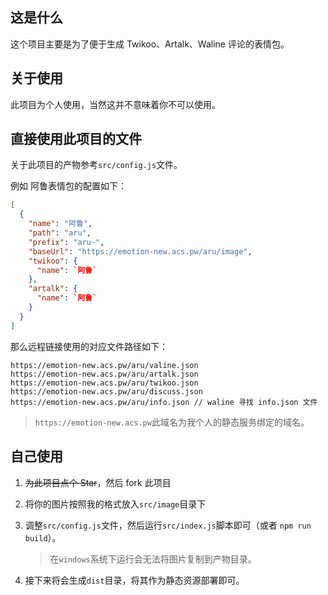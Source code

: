 ## 这是什么

这个项目主要是为了便于生成 Twikoo、Artalk、Waline 评论的表情包。

## 关于使用

此项目为个人使用，当然这并不意味着你不可以使用。

## 直接使用此项目的文件

关于此项目的产物参考`src/config.js`文件。

例如 阿鲁表情包的配置如下：

```json
[
  {
    "name": "阿鲁",
    "path": "aru",
    "prefix": "aru-",
    "baseUrl": "https://emotion-new.acs.pw/aru/image",
    "twikoo": {
      "name": `阿鲁`
    },
    "artalk": {
      "name": `阿鲁`
    }
  }
]
```

那么远程链接使用的对应文件路径如下：

```
https://emotion-new.acs.pw/aru/valine.json
https://emotion-new.acs.pw/aru/artalk.json
https://emotion-new.acs.pw/aru/twikoo.json
https://emotion-new.acs.pw/aru/discuss.json
https://emotion-new.acs.pw/aru/info.json // waline 寻找 info.json 文件
```

> `https://emotion-new.acs.pw`此域名为我个人的静态服务绑定的域名。

## 自己使用

1. ~~为此项目点个 Star~~，然后 fork 此项目

2. 将你的图片按照我的格式放入`src/image`目录下

3. 调整`src/config.js`文件，然后运行`src/index.js`脚本即可（或者 `npm run build`）。

   > 在`windows`系统下运行会无法将图片复制到产物目录。

4. 接下来将会生成`dist`目录，将其作为静态资源部署即可。
